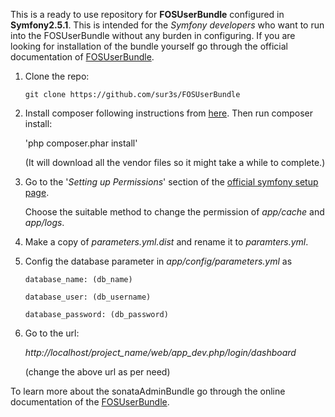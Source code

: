 This is a ready to use repository for **FOSUserBundle** configured in **Symfony2.5.1**. This is intended for the *Symfony developers* who want to run into the FOSUserBundle without any burden in configuring. If you are looking for installation of the bundle yourself go through the official documentation of [FOSUserBundle](https://github.com/FriendsOfSymfony/FOSUserBundle).


1. Clone the repo:

    `git clone https://github.com/sur3s/FOSUserBundle`

2. Install composer following instructions from [here](http://getcomposer.org/). Then run composer install:

    'php composer.phar install'
    
    (It will download all the vendor files so it might take a while to complete.)

3. Go to the '*Setting up Permissions*' section of the [official symfony setup page](http://symfony.com/doc/current/book/installation.html).

    Choose the suitable method to change the permission of *app/cache* and *app/logs*.

4. Make a copy of *parameters.yml.dist* and rename it to *paramters.yml*.

5. Config the database parameter in *app/config/parameters.yml* as

    `database_name: (db_name)`
    
    `database_user: (db_username)`
    
    `database_password: (db_password)`

6. Go to the url:

    *http://localhost/project_name/web/app_dev.php/login/dashboard*

    (change the above url as per need)

To learn more about the sonataAdminBundle go through the online documentation of the [FOSUserBundle](http://friendsofsymfony.github.io/).

